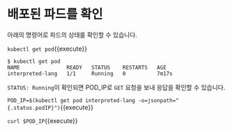 # 배포된 파드를 확인

아래의 명령어로 파드의 상태를 확인할 수 있습니다.

`kubectl get pod`{{execute}}

```
$ kubectl get pod
NAME               READY   STATUS    RESTARTS   AGE
interpreted-lang   1/1     Running   0          7m17s
```

`STATUS: Running`이 확인되면 POD_IP로 `GET` 요청을 보내 응답을 확인할 수 있습니다.


`POD_IP=$(kubectl get pod interpreted-lang -o=jsonpath="{.status.podIP}")`{{execute}}

`curl $POD_IP`{{execute}}
